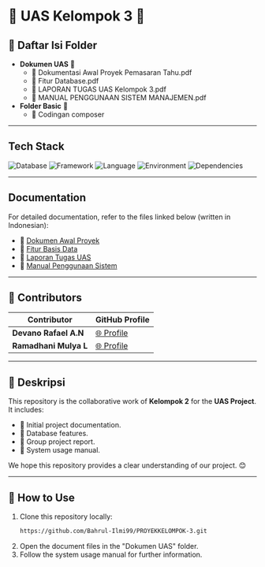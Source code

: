 # 🌟 UAS Kelompok 3 🌟

## 📂 Daftar Isi Folder
- **Dokumen UAS** 📄
  - 📘 Dokumentasi Awal Proyek Pemasaran Tahu.pdf
  - 📙 Fitur Database.pdf
  - 📗 LAPORAN TUGAS UAS Kelompok 3.pdf
  - 📕 MANUAL PENGGUNAAN SISTEM MANAJEMEN.pdf
- **Folder Basic** 📁
  - 🔧 Codingan composer

---

## Tech Stack
![Database](https://img.shields.io/badge/database-MySQL-green) ![Framework](https://img.shields.io/badge/framework-Yii2-blue) ![Language](https://img.shields.io/badge/language-PHP-blue) ![Environment](https://img.shields.io/badge/environment-XAMPP-orange) ![Dependencies](https://img.shields.io/badge/dependencies-Composer-yellow)

---

## Documentation
For detailed documentation, refer to the files linked below (written in Indonesian):

- 📘 [Dokumen Awal Proyek](#)
- 📙 [Fitur Basis Data](#)
- 📗 [Laporan Tugas UAS](#)
- 📕 [Manual Penggunaan Sistem](#)

---

## 🤝 Contributors
| Contributor       | GitHub Profile                                  |
|-------------------|------------------------------------------------|
| **Devano Rafael A.N**  | [🌐 Profile](https://github.com/sandraalmeera) |
| **Ramadhani Mulya L**      | [🌐 Profile](https://github.com/yesicafapa)    |

---

## 📝 Deskripsi
This repository is the collaborative work of **Kelompok 2** for the **UAS Project**. It includes:
- 📌 Initial project documentation.
- 📌 Database features.
- 📌 Group project report.
- 📌 System usage manual.

We hope this repository provides a clear understanding of our project. 😊

---

## 🚀 How to Use
1. Clone this repository locally:
   ```bash
   https://github.com/Bahrul-Ilmi99/PROYEKKELOMPOK-3.git
   ```
2. Open the document files in the "Dokumen UAS" folder.
3. Follow the system usage manual for further information.

